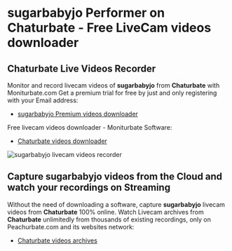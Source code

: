 # sugarbabyjo Performer on Chaturbate - Free LiveCam videos downloader

## Chaturbate Live Videos Recorder

Monitor and record livecam videos of **sugarbabyjo** from **Chaturbate** with Moniturbate.com
Get a premium trial for free by just and only registering with your Email address:
* [sugarbabyjo Premium videos downloader](https://moniturbate.com/request-demo-licence-key.html)

Free livecam videos downloader - Moniturbate Software:
* [Chaturbate videos downloader](https://moniturbate.com/moniturbate-download-software.html)

![sugarbabyjo livecam videos recorder](https://peachurnet.com/templates/moniturbate-software.png)


## Capture sugarbabyjo videos from the Cloud and watch your recordings on Streaming

Without the need of downloading a software, capture **sugarbabyjo** livecam videos from **Chaturbate** 100% online.
Watch Livecam archives from **Chaturbate** unlimitedly from thousands of existing recordings, only on Peachurbate.com and its websites network:
* [Chaturbate videos archives](https://peachurnet.com/)